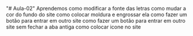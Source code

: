 "# Aula-02" 
Aprendemos como modificar a fonte das letras
como mudar a cor do fundo do site
como colocar moldura e engrossar ela
como fazer um botão para entrar em outro site
como fazer um botão para entrar em outro site sem fechar a aba antiga
como colocar icone no site

